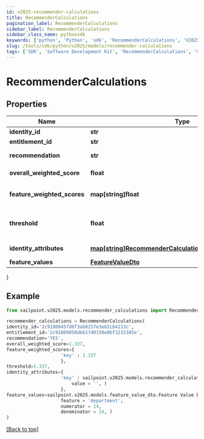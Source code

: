 ```yaml
---
id: v2025-recommender-calculations
title: RecommenderCalculations
pagination_label: RecommenderCalculations
sidebar_label: RecommenderCalculations
sidebar_class_name: pythonsdk
keywords: ['python', 'Python', 'sdk', 'RecommenderCalculations', 'V2025RecommenderCalculations'] 
slug: /tools/sdk/python/v2025/models/recommender-calculations
tags: ['SDK', 'Software Development Kit', 'RecommenderCalculations', 'V2025RecommenderCalculations']
---
```


# RecommenderCalculations


## Properties

Name | Type | Description | Notes
------------ | ------------- | ------------- | -------------
**identity_id** | **str** | The ID of the identity | [optional] 
**entitlement_id** | **str** | The entitlement ID | [optional] 
**recommendation** | **str** | The actual recommendation | [optional] 
**overall_weighted_score** | **float** | The overall weighted score | [optional] 
**feature_weighted_scores** | **map[string]float** | The weighted score of each individual feature | [optional] 
**threshold** | **float** | The configured value against which the overallWeightedScore is compared | [optional] 
**identity_attributes** | [**map[string]RecommenderCalculationsIdentityAttributesValue**](recommender-calculations-identity-attributes-value) | The values for your configured features | [optional] 
**feature_values** | [**FeatureValueDto**](feature-value-dto) |  | [optional] 
}

## Example

```python
from sailpoint.v2025.models.recommender_calculations import RecommenderCalculations

recommender_calculations = RecommenderCalculations(
identity_id='2c91808457d8f3ab0157e3e62cb4213c',
entitlement_id='2c91809050db617d0150e0bf3215385e',
recommendation='YES',
overall_weighted_score=1.337,
feature_weighted_scores={
                    'key' : 1.337
                    },
threshold=1.337,
identity_attributes={
                    'key' : sailpoint.v2025.models.recommender_calculations_identity_attributes_value.RecommenderCalculations_identityAttributes_value(
                        value = '', )
                    },
feature_values=sailpoint.v2025.models.feature_value_dto.Feature Value Dto(
                    feature = 'department', 
                    numerator = 14, 
                    denominator = 14, )
)

```
[[Back to top]](#) 

